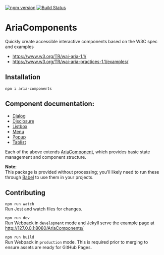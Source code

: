 [![npm version][npmjs-img]][npmjs] [![Build Status][ci-img]][ci]

AriaComponents
==============

Quickly create accessible interactive components based on the W3C spec and examples

- https://www.w3.org/TR/wai-aria-1.1/
- https://www.w3.org/TR/wai-aria-practices-1.1/examples/

## Installation

```shell
npm i aria-components
```

## Component documentation:

- [Dialog](src/Dialog/)
- [Disclosure](src/Disclosure/)
- [Listbox](src/Listbox/)
- [Menu](src/Menu/)
- [Popup](src/Popup/)
- [Tablist](src/Tablist/)

Each of the above extends [AriaComponent](src/), which provides
basic state management and component structure.

**Note**:  
This package is provided without processing; you'll likely need to run these 
through [Babel](https://babeljs.io) to use them in your projects.

## Contributing

`npm run watch`  
Run Jest and watch files for changes.

`npm run dev`  
Run Webpack in `development` mode and Jekyll serve the example page at http://127.0.0.1:8080/AriaComponents/

`npm run build`  
Run Webpack in `production` mode. This is required prior to merging to ensure assets are ready for GitHub Pages.

[npmjs-img]: https://badge.fury.io/js/aria-components.svg
[npmjs]: https://badge.fury.io/js/aria-components
[ci-img]: https://github.com/goodguyry/AriaComponents/actions/workflows/action-test.yml/badge.svg?branch=master
[ci]: https://github.com/goodguyry/AriaComponents/actions/
